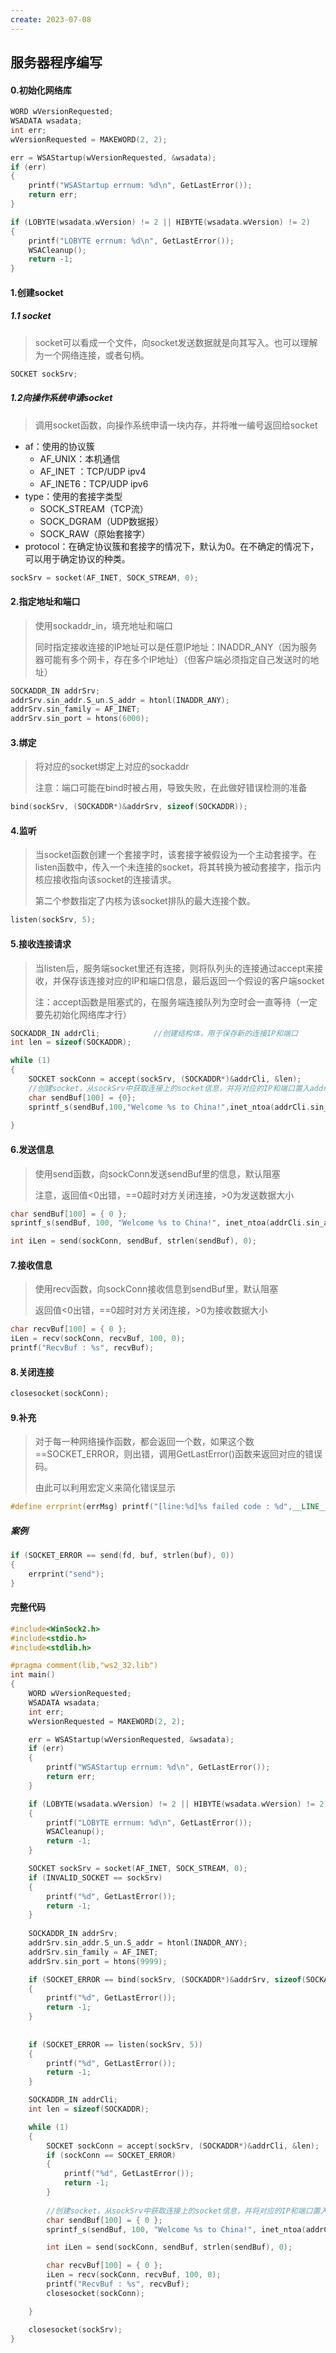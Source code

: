 ```yaml
---
create: 2023-07-08
---
```

## 服务器程序编写

#### 0.初始化网络库

```C++
WORD wVersionRequested;
WSADATA wsadata;
int err;	
wVersionRequested = MAKEWORD(2, 2);

err = WSAStartup(wVersionRequested, &wsadata);
if (err)
{
	printf("WSAStartup errnum: %d\n", GetLastError());
	return err;
}

if (LOBYTE(wsadata.wVersion) != 2 || HIBYTE(wsadata.wVersion) != 2)
{	
    printf("LOBYTE errnum: %d\n", GetLastError());
	WSACleanup();
	return -1;
}
```

#### 1.创建socket

##### 1.1 socket

> socket可以看成一个文件，向socket发送数据就是向其写入。也可以理解为一个网络连接，或者句柄。

```C++
SOCKET sockSrv;
```

##### 1.2向操作系统申请socket

> 调用socket函数，向操作系统申请一块内存，并将唯一编号返回给socket

* af：使用的协议簇
	* AF_UNIX：本机通信
	* AF_INET ：TCP/UDP ipv4
	* AF_INET6：TCP/UDP ipv6
* type：使用的套接字类型
	* SOCK_STREAM（TCP流）
	* SOCK_DGRAM（UDP数据报）
	* SOCK_RAW（原始套接字）
* protocol：在确定协议簇和套接字的情况下，默认为0。在不确定的情况下，可以用于确定协议的种类。

```C++
sockSrv = socket(AF_INET, SOCK_STREAM, 0);
```

#### 2.指定地址和端口

> 使用sockaddr_in，填充地址和端口
>
> 同时指定接收连接的IP地址可以是任意IP地址：INADDR_ANY（因为服务器可能有多个网卡，存在多个IP地址）（但客户端必须指定自己发送时的地址）

```C++
SOCKADDR_IN addrSrv;
addrSrv.sin_addr.S_un.S_addr = htonl(INADDR_ANY);
addrSrv.sin_family = AF_INET;
addrSrv.sin_port = htons(6000);
```

#### 3.绑定

> 将对应的socket绑定上对应的sockaddr
>
> 注意：端口可能在bind时被占用，导致失败，在此做好错误检测的准备

```C++
bind(sockSrv, (SOCKADDR*)&addrSrv, sizeof(SOCKADDR));
```

#### 4.监听

> 当socket函数创建一个套接字时，该套接字被假设为一个主动套接字。在listen函数中，传入一个未连接的socket，将其转换为被动套接字，指示内核应接收指向该socket的连接请求。
>
> 第二个参数指定了内核为该socket排队的最大连接个数。

```C++
listen(sockSrv, 5);
```

#### 5.接收连接请求

> 当listen后，服务端socket里还有连接，则将队列头的连接通过accept来接收，并保存该连接对应的IP和端口信息，最后返回一个假设的客户端socket
>
> 注：accept函数是阻塞式的，在服务端连接队列为空时会一直等待（一定要先初始化网络库才行）

```C++
SOCKADDR_IN addrCli;			//创建结构体，用于保存新的连接IP和端口
int len = sizeof(SOCKADDR);

while (1)
{
	SOCKET sockConn = accept(sockSrv, (SOCKADDR*)&addrCli, &len);
    //创建socket，从sockSrv中获取连接上的socket信息，并将对应的IP和端口置入addrCli
    char sendBuf[100] = {0};
    sprintf_s(sendBuf,100,"Welcome %s to China!",inet_ntoa(addrCli.sin_addr));
    
}
```

#### 6.发送信息

> 使用send函数，向sockConn发送sendBuf里的信息，默认阻塞
>
> 注意，返回值<0出错，==0超时对方关闭连接，>0为发送数据大小

```C++
char sendBuf[100] = { 0 };
sprintf_s(sendBuf, 100, "Welcome %s to China!", inet_ntoa(addrCli.sin_addr));//写入sendBuf信息

int iLen = send(sockConn, sendBuf, strlen(sendBuf), 0);
```

#### 7.接收信息

> 使用recv函数，向sockConn接收信息到sendBuf里，默认阻塞
>
> 返回值<0出错，==0超时对方关闭连接，>0为接收数据大小

```C++
char recvBuf[100] = { 0 };
iLen = recv(sockConn, recvBuf, 100, 0);
printf("RecvBuf : %s", recvBuf);
```

#### 8.关闭连接

```C++
closesocket(sockConn);
```

#### 9.补充

> 对于每一种网络操作函数，都会返回一个数，如果这个数==SOCKET_ERROR，则出错，调用GetLastError()函数来返回对应的错误码。
>
> 由此可以利用宏定义来简化错误显示

```C++
#define errprint(errMsg) printf("[line:%d]%s failed code : %d",__LINE__,errMsg,WSAGetLastError())
```

##### 案例

```C++
if (SOCKET_ERROR == send(fd, buf, strlen(buf), 0))
{
	errprint("send");
}
```



#### 完整代码

```C++
#include<WinSock2.h>
#include<stdio.h>
#include<stdlib.h>

#pragma comment(lib,"ws2_32.lib")
int main()
{
	WORD wVersionRequested;
	WSADATA wsadata;
	int err;
	wVersionRequested = MAKEWORD(2, 2);

	err = WSAStartup(wVersionRequested, &wsadata);
	if (err)
	{
		printf("WSAStartup errnum: %d\n", GetLastError());
		return err;
	}

	if (LOBYTE(wsadata.wVersion) != 2 || HIBYTE(wsadata.wVersion) != 2)
	{
		printf("LOBYTE errnum: %d\n", GetLastError());
		WSACleanup();
		return -1;
	}

	SOCKET sockSrv = socket(AF_INET, SOCK_STREAM, 0);
	if (INVALID_SOCKET == sockSrv)
	{
		printf("%d", GetLastError());
		return -1;
	}
		
	SOCKADDR_IN addrSrv;
	addrSrv.sin_addr.S_un.S_addr = htonl(INADDR_ANY);
	addrSrv.sin_family = AF_INET;
	addrSrv.sin_port = htons(9999);

	if (SOCKET_ERROR == bind(sockSrv, (SOCKADDR*)&addrSrv, sizeof(SOCKADDR)))
	{
		printf("%d", GetLastError());
		return -1;
	}
		
	
	if (SOCKET_ERROR == listen(sockSrv, 5))
	{
		printf("%d", GetLastError());
		return -1;
	}

	SOCKADDR_IN addrCli;
	int len = sizeof(SOCKADDR);

	while (1)
	{
		SOCKET sockConn = accept(sockSrv, (SOCKADDR*)&addrCli, &len);
		if (sockConn == SOCKET_ERROR)
		{
			printf("%d", GetLastError());
			return -1;
		}
			
		//创建socket，从sockSrv中获取连接上的socket信息，并将对应的IP和端口置入addrCli
		char sendBuf[100] = { 0 };
		sprintf_s(sendBuf, 100, "Welcome %s to China!", inet_ntoa(addrCli.sin_addr));

		int iLen = send(sockConn, sendBuf, strlen(sendBuf), 0);

		char recvBuf[100] = { 0 };
		iLen = recv(sockConn, recvBuf, 100, 0);
		printf("RecvBuf : %s", recvBuf);
		closesocket(sockConn);

	}

	closesocket(sockSrv);
}
```



